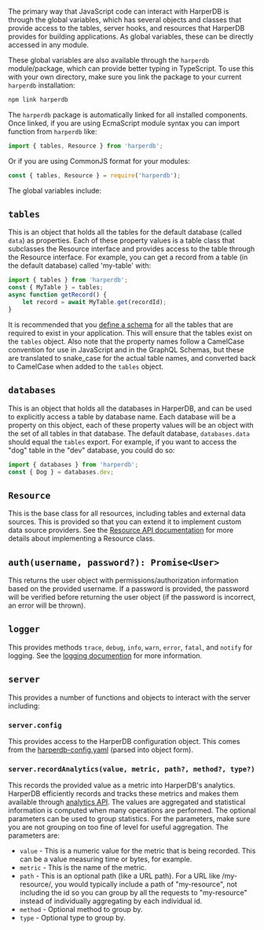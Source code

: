 The primary way that JavaScript code can interact with HarperDB is through the global variables, which has several objects and classes that provide access to the tables, server hooks, and resources that HarperDB provides for building applications. As global variables, these can be directly accessed in any module.

These global variables are also available through the `harperdb` module/package, which can provide better typing in TypeScript. To use this with your own directory, make sure you link the package to your current `harperdb` installation:
```bash
npm link harperdb
```
The `harperdb` package is automatically linked for all installed components. Once linked, if you are using EcmaScript module syntax you can import function from `harperdb` like:
```javascript
import { tables, Resource } from 'harperdb';
```
Or if you are using CommonJS format for your modules:
```javascript
const { tables, Resource } = require('harperdb');
```

The global variables include:

## `tables`
This is an object that holds all the tables for the default database (called `data`) as properties. Each of these property values is a table class that subclasses the Resource interface and provides access to the table through the Resource interface. For example, you can get a record from a table (in the default database) called 'my-table' with:

```javascript
import { tables } from 'harperdb';
const { MyTable } = tables;
async function getRecord() {
	let record = await MyTable.get(recordId);
}
```
It is recommended that you [define a schema](../getting-started/getting-started.md) for all the tables that are required to exist in your application. This will ensure that the tables exist on the `tables` object. Also note that the property names follow a CamelCase convention for use in JavaScript and in the GraphQL Schemas, but these are translated to snake_case for the actual table names, and converted back to CamelCase when added to the `tables` object.

## `databases`
This is an object that holds all the databases in HarperDB, and can be used to explicitly access a table by database name. Each database will be a property on this object, each of these property values will be an object with the set of all tables in that database. The default database, `databases.data` should equal the `tables` export. For example, if you want to access the "dog" table in the "dev" database, you could do so: 
```javascript
import { databases } from 'harperdb';
const { Dog } = databases.dev;
```

## `Resource`
This is the base class for all resources, including tables and external data sources. This is provided so that you can extend it to implement custom data source providers. See the [Resource API documentation](../reference/resource.md) for more details about implementing a Resource class.

## `auth(username, password?): Promise<User>`
This returns the user object with permissions/authorization information based on the provided username. If a password is provided, the password will be verified before returning the user object (if the password is incorrect, an error will be thrown).

## `logger`
This provides methods  `trace`, `debug`, `info`, `warn`, `error`, `fatal`, and `notify` for logging. See the [logging documention](../logging.md) for more information.

## `server`
This provides a number of functions and objects to interact with the server including:

### `server.config`
This provides access to the HarperDB configuration object. This comes from the [harperdb-config.yaml](../configuration.md) (parsed into object form).

### `server.recordAnalytics(value, metric, path?, method?, type?)`
This records the provided value as a metric into HarperDB's analytics. HarperDB efficiently records and tracks these metrics and makes them available through [analytics API](../reference/analytics.md). The values are aggregated and statistical information is computed when many operations are performed. The optional parameters can be used to group statistics. For the parameters, make sure you are not grouping on too fine of level for useful aggregation. The parameters are:
* `value` - This is a numeric value for the metric that is being recorded. This can be a value measuring time or bytes, for example.
* `metric` - This is the name of the metric.
* `path` - This is an optional path (like a URL path). For a URL like /my-resource/<id>, you would typically include a path of "my-resource", not including the id so you can group by all the requests to "my-resource" instead of individually aggregating by each individual id.
* `method` - Optional method to group by.
* `type` - Optional type to group by.

